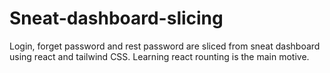 # Sneat-dashboard-slicing
Login, forget password and rest password are sliced from sneat dashboard using react and tailwind CSS. Learning react rounting is the main motive.
